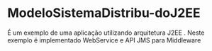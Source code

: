 # ModeloSistemaDistribu-doJ2EE
É um exemplo de uma aplicação utilizando arquitetura J2EE . Neste exemplo é implementado  WebService e API JMS para Middleware
